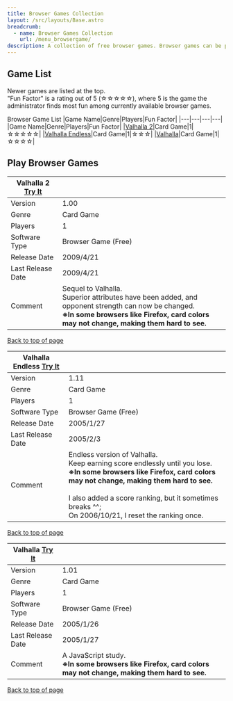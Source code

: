 ```yaml
---
title: Browser Games Collection
layout: /src/layouts/Base.astro
breadcrumb:
  - name: Browser Games Collection
    url: /menu_browsergame/
description: A collection of free browser games. Browser games can be played instantly. Card games available.
---
```


<a name="START"></a>

## Game List

Newer games are listed at the top.  
"Fun Factor" is a rating out of 5 (☆☆☆☆☆), where 5 is the game the administrator finds most fun among currently available browser games.  

Browser Game List
|Game Name|Genre|Players|Fun Factor|
|---|---|---|---|
|Game Name|Genre|Players|Fun Factor|
|[Valhalla 2](#VALHALLA_2)|Card Game|1|☆☆☆☆☆|
|[Valhalla Endless](#VALHALLA_ENDLESS)|Card Game|1|☆☆☆|
|[Valhalla](#VALHALLA)|Card Game|1|☆☆☆☆|

## Play Browser Games

<a name="VALHALLA_2"></a>

|Valhalla 2 [Try It](/menu_browsergame/Valhalla2_Round/index.html)|   |
|---|---|
|Version|1.00|
|Genre|Card Game|
|Players|1|
|Software Type|Browser Game (Free)|
|Release Date|2009/4/21  |
|Last Release Date|2009/4/21  |
|Comment|Sequel to Valhalla.  <br>Superior attributes have been added, and opponent strength can now be changed.  <br>**※In some browsers like Firefox, card colors may not change, making them hard to see.**|

[Back to top of page](#START)

<a name="VALHALLA_ENDLESS"></a>

|Valhalla Endless [Try It](/menu_browsergame/Valhalla_Endless/index.html)|   |
|---|---|
|Version|1.11|
|Genre|Card Game|
|Players|1|
|Software Type|Browser Game (Free)|
|Release Date|2005/1/27  |
|Last Release Date|2005/2/3  |
|Comment|Endless version of Valhalla.  <br>Keep earning score endlessly until you lose.  <br>**※In some browsers like Firefox, card colors may not change, making them hard to see.**  <br>  <br>I also added a score ranking, but it sometimes breaks ^^;  <br>On 2006/10/21, I reset the ranking once.|

[Back to top of page](#START)

<a name="VALHALLA"></a>

|Valhalla [Try It](/menu_browsergame/Valhalla_Round/index.html)|   |
|---|---|
|Version|1.01|
|Genre|Card Game|
|Players|1|
|Software Type|Browser Game (Free)|
|Release Date|2005/1/26  |
|Last Release Date|2005/1/27  |
|Comment|A JavaScript study.  <br>**※In some browsers like Firefox, card colors may not change, making them hard to see.**|

[Back to top of page](#START)